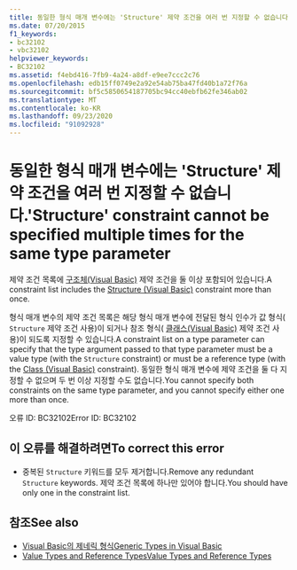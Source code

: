 ```yaml
---
title: 동일한 형식 매개 변수에는 'Structure' 제약 조건을 여러 번 지정할 수 없습니다.
ms.date: 07/20/2015
f1_keywords:
- bc32102
- vbc32102
helpviewer_keywords:
- BC32102
ms.assetid: f4ebd416-7fb9-4a24-a8df-e9ee7ccc2c76
ms.openlocfilehash: edb15ff0749e2a92e54ab75ba47fd40b1a72f76a
ms.sourcegitcommit: bf5c5850654187705bc94cc40ebfb62fe346ab02
ms.translationtype: MT
ms.contentlocale: ko-KR
ms.lasthandoff: 09/23/2020
ms.locfileid: "91092928"
---
```

# <a name="structure-constraint-cannot-be-specified-multiple-times-for-the-same-type-parameter"></a><span data-ttu-id="81f53-102">동일한 형식 매개 변수에는 'Structure' 제약 조건을 여러 번 지정할 수 없습니다.</span><span class="sxs-lookup"><span data-stu-id="81f53-102">'Structure' constraint cannot be specified multiple times for the same type parameter</span></span>

<span data-ttu-id="81f53-103">제약 조건 목록에 [구조체(Visual Basic)](../language-reference/statements/structure-statement.md) 제약 조건을 둘 이상 포함되어 있습니다.</span><span class="sxs-lookup"><span data-stu-id="81f53-103">A constraint list includes the [Structure (Visual Basic)](../language-reference/statements/structure-statement.md) constraint more than once.</span></span>  
  
 <span data-ttu-id="81f53-104">형식 매개 변수의 제약 조건 목록은 해당 형식 매개 변수에 전달된 형식 인수가 값 형식( `Structure` 제약 조건 사용)이 되거나 참조 형식( [클래스(Visual Basic)](../language-reference/statements/class-statement.md) 제약 조건 사용)이 되도록 지정할 수 있습니다.</span><span class="sxs-lookup"><span data-stu-id="81f53-104">A constraint list on a type parameter can specify that the type argument passed to that type parameter must be a value type (with the `Structure` constraint) or must be a reference type (with the [Class (Visual Basic)](../language-reference/statements/class-statement.md) constraint).</span></span> <span data-ttu-id="81f53-105">동일한 형식 매개 변수에 제약 조건을 둘 다 지정할 수 없으며 두 번 이상 지정할 수도 없습니다.</span><span class="sxs-lookup"><span data-stu-id="81f53-105">You cannot specify both constraints on the same type parameter, and you cannot specify either one more than once.</span></span>  
  
 <span data-ttu-id="81f53-106">오류 ID: BC32102</span><span class="sxs-lookup"><span data-stu-id="81f53-106">Error ID: BC32102</span></span>  
  
## <a name="to-correct-this-error"></a><span data-ttu-id="81f53-107">이 오류를 해결하려면</span><span class="sxs-lookup"><span data-stu-id="81f53-107">To correct this error</span></span>  
  
- <span data-ttu-id="81f53-108">중복된 `Structure` 키워드를 모두 제거합니다.</span><span class="sxs-lookup"><span data-stu-id="81f53-108">Remove any redundant `Structure` keywords.</span></span> <span data-ttu-id="81f53-109">제약 조건 목록에 하나만 있어야 합니다.</span><span class="sxs-lookup"><span data-stu-id="81f53-109">You should have only one in the constraint list.</span></span>  
  
## <a name="see-also"></a><span data-ttu-id="81f53-110">참조</span><span class="sxs-lookup"><span data-stu-id="81f53-110">See also</span></span>

- [<span data-ttu-id="81f53-111">Visual Basic의 제네릭 형식</span><span class="sxs-lookup"><span data-stu-id="81f53-111">Generic Types in Visual Basic</span></span>](../programming-guide/language-features/data-types/generic-types.md)
- [<span data-ttu-id="81f53-112">Value Types and Reference Types</span><span class="sxs-lookup"><span data-stu-id="81f53-112">Value Types and Reference Types</span></span>](../programming-guide/language-features/data-types/value-types-and-reference-types.md)
